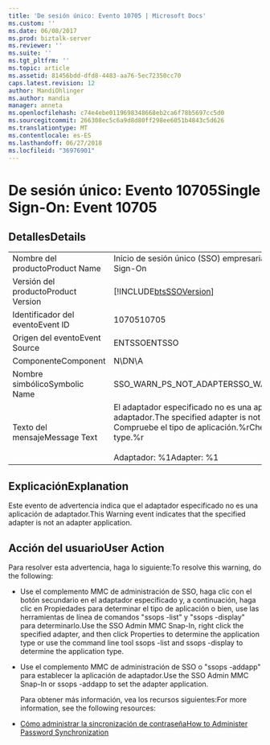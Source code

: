 ```yaml
---
title: 'De sesión único: Evento 10705 | Microsoft Docs'
ms.custom: ''
ms.date: 06/08/2017
ms.prod: biztalk-server
ms.reviewer: ''
ms.suite: ''
ms.tgt_pltfrm: ''
ms.topic: article
ms.assetid: 81456bdd-dfd8-4483-aa76-5ec72350cc70
caps.latest.revision: 12
author: MandiOhlinger
ms.author: mandia
manager: anneta
ms.openlocfilehash: c74e4ebe0119698348668eb2ca6f78b5697cc5d0
ms.sourcegitcommit: 266308ec5c6a9d8d80ff298ee6051b4843c5d626
ms.translationtype: MT
ms.contentlocale: es-ES
ms.lasthandoff: 06/27/2018
ms.locfileid: "36976901"
---
```

# <a name="single-sign-on-event-10705"></a><span data-ttu-id="8c471-102">De sesión único: Evento 10705</span><span class="sxs-lookup"><span data-stu-id="8c471-102">Single Sign-On: Event 10705</span></span>
## <a name="details"></a><span data-ttu-id="8c471-103">Detalles</span><span class="sxs-lookup"><span data-stu-id="8c471-103">Details</span></span>  

|                 |                                                                                                            |
|-----------------|------------------------------------------------------------------------------------------------------------|
|  <span data-ttu-id="8c471-104">Nombre del producto</span><span class="sxs-lookup"><span data-stu-id="8c471-104">Product Name</span></span>   |                                         <span data-ttu-id="8c471-105">Inicio de sesión único (SSO) empresarial</span><span class="sxs-lookup"><span data-stu-id="8c471-105">Enterprise Single Sign-On</span></span>                                          |
| <span data-ttu-id="8c471-106">Versión del producto</span><span class="sxs-lookup"><span data-stu-id="8c471-106">Product Version</span></span> |                         [!INCLUDE[btsSSOVersion](../includes/btsssoversion-md.md)]                         |
|    <span data-ttu-id="8c471-107">Identificador del evento</span><span class="sxs-lookup"><span data-stu-id="8c471-107">Event ID</span></span>     |                                                   <span data-ttu-id="8c471-108">10705</span><span class="sxs-lookup"><span data-stu-id="8c471-108">10705</span></span>                                                    |
|  <span data-ttu-id="8c471-109">Origen del evento</span><span class="sxs-lookup"><span data-stu-id="8c471-109">Event Source</span></span>   |                                                   <span data-ttu-id="8c471-110">ENTSSO</span><span class="sxs-lookup"><span data-stu-id="8c471-110">ENTSSO</span></span>                                                   |
|    <span data-ttu-id="8c471-111">Componente</span><span class="sxs-lookup"><span data-stu-id="8c471-111">Component</span></span>    |                                                    <span data-ttu-id="8c471-112">N\D</span><span class="sxs-lookup"><span data-stu-id="8c471-112">N\A</span></span>                                                     |
|  <span data-ttu-id="8c471-113">Nombre simbólico</span><span class="sxs-lookup"><span data-stu-id="8c471-113">Symbolic Name</span></span>  |                                          <span data-ttu-id="8c471-114">SSO_WARN_PS_NOT_ADAPTER</span><span class="sxs-lookup"><span data-stu-id="8c471-114">SSO_WARN_PS_NOT_ADAPTER</span></span>                                           |
|  <span data-ttu-id="8c471-115">Texto del mensaje</span><span class="sxs-lookup"><span data-stu-id="8c471-115">Message Text</span></span>   | <span data-ttu-id="8c471-116">El adaptador especificado no es una aplicación de adaptador.</span><span class="sxs-lookup"><span data-stu-id="8c471-116">The specified adapter is not an adapter application.</span></span> <span data-ttu-id="8c471-117">Compruebe el tipo de aplicación.%r</span><span class="sxs-lookup"><span data-stu-id="8c471-117">Check the application type.%r</span></span><br /><br /> <span data-ttu-id="8c471-118">Adaptador: %1</span><span class="sxs-lookup"><span data-stu-id="8c471-118">Adapter: %1</span></span> |

## <a name="explanation"></a><span data-ttu-id="8c471-119">Explicación</span><span class="sxs-lookup"><span data-stu-id="8c471-119">Explanation</span></span>  
 <span data-ttu-id="8c471-120">Este evento de advertencia indica que el adaptador especificado no es una aplicación de adaptador.</span><span class="sxs-lookup"><span data-stu-id="8c471-120">This Warning event indicates that the specified adapter is not an adapter application.</span></span>  

## <a name="user-action"></a><span data-ttu-id="8c471-121">Acción del usuario</span><span class="sxs-lookup"><span data-stu-id="8c471-121">User Action</span></span>  
 <span data-ttu-id="8c471-122">Para resolver esta advertencia, haga lo siguiente:</span><span class="sxs-lookup"><span data-stu-id="8c471-122">To resolve this warning, do the following:</span></span>  

- <span data-ttu-id="8c471-123">Use el complemento MMC de administración de SSO, haga clic con el botón secundario en el adaptador especificado y, a continuación, haga clic en Propiedades para determinar el tipo de aplicación o bien, use las herramientas de línea de comandos "ssops -list" y "ssops -display" para determinarlo.</span><span class="sxs-lookup"><span data-stu-id="8c471-123">Use the SSO Admin MMC Snap-In, right click the specified adapter, and then click Properties to determine the application type or use the command line tool  ssops -list and ssops -display to determine the application type.</span></span>  

- <span data-ttu-id="8c471-124">Use el complemento MMC de administración de SSO o "ssops -addapp" para establecer la aplicación de adaptador.</span><span class="sxs-lookup"><span data-stu-id="8c471-124">Use the SSO Admin MMC Snap-In or ssops -addapp to set the adapter application.</span></span>  

  <span data-ttu-id="8c471-125">Para obtener más información, vea los recursos siguientes:</span><span class="sxs-lookup"><span data-stu-id="8c471-125">For more information, see the following resources:</span></span>  

- [<span data-ttu-id="8c471-126">Cómo administrar la sincronización de contraseña</span><span class="sxs-lookup"><span data-stu-id="8c471-126">How to Administer Password Synchronization</span></span>](../core/how-to-administer-password-synchronization.md)
